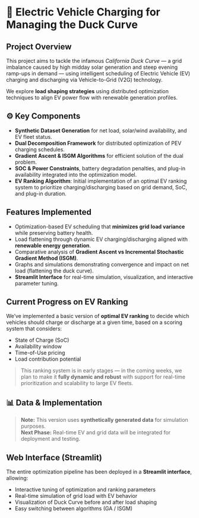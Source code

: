 # 🔋 Electric Vehicle Charging for Managing the Duck Curve

##  Project Overview
This project aims to tackle the infamous *California Duck Curve* — a grid imbalance caused by high midday solar generation and steep evening ramp-ups in demand — using intelligent scheduling of Electric Vehicle (EV) charging and discharging via Vehicle-to-Grid (V2G) technology.

We explore **load shaping strategies** using distributed optimization techniques to align EV power flow with renewable generation profiles.

## ⚙️ Key Components

- **Synthetic Dataset Generation** for net load, solar/wind availability, and EV fleet status.
- **Dual Decomposition Framework** for distributed optimization of PEV charging schedules.
- **Gradient Ascent & ISGM Algorithms** for efficient solution of the dual problem.
- **SOC & Power Constraints**, battery degradation penalties, and plug-in availability integrated into the optimization model.
- **EV Ranking Algorithm**: Initial implementation of an optimal EV ranking system to prioritize charging/discharging based on grid demand, SoC, and plug-in duration.

## Features Implemented

- Optimization-based EV scheduling that **minimizes grid load variance** while preserving battery health.
- Load flattening through dynamic EV charging/discharging aligned with **renewable energy generation**.
- Comparative analysis of **Gradient Ascent vs Incremental Stochastic Gradient Method (ISGM)**.
- Graphs and simulations demonstrating convergence and impact on net load (flattening the duck curve).
- **Streamlit Interface** for real-time simulation, visualization, and interactive parameter tuning.

## Current Progress on EV Ranking
We’ve implemented a basic version of **optimal EV ranking** to decide which vehicles should charge or discharge at a given time, based on a scoring system that considers:
- State of Charge (SoC)
- Availability window
- Time-of-Use pricing
- Load contribution potential

> This ranking system is in early stages — in the coming weeks, we plan to make it **fully dynamic and robust** with support for real-time prioritization and scalability to large EV fleets.

## 📊 Data & Implementation

>  **Note:** This version uses **synthetically generated data** for simulation purposes.  
>  **Next Phase:** Real-time EV and grid data will be integrated for deployment and testing.

##  Web Interface (Streamlit)

The entire optimization pipeline has been deployed in a **Streamlit interface**, allowing:
- Interactive tuning of optimization and ranking parameters
- Real-time simulation of grid load with EV behavior
- Visualization of Duck Curve before and after load shaping
- Easy switching between algorithms (GA / ISGM)




